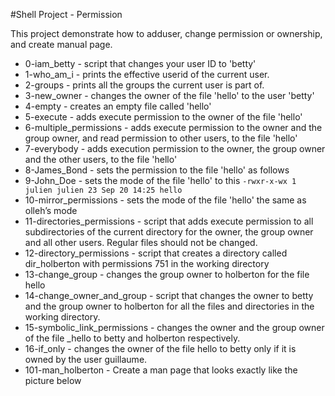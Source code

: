 #Shell Project - Permission

This project demonstrate how to adduser, change permission or ownership, and create manual page.

- 0-iam_betty - script that changes your user ID to 'betty'
- 1-who_am_i - prints the effective userid of the current user.
- 2-groups - prints all the groups the current user is part of.
- 3-new_owner - changes the owner of the file 'hello' to the user 'betty'
- 4-empty - creates an empty file called 'hello'
- 5-execute - adds execute permission to the owner of the file 'hello'
- 6-multiple_permissions - adds execute permission to the owner and the group owner, and read permission to other users, to the file 'hello'
- 7-everybody - adds execution permission to the owner, the group owner and the other users, to the file 'hello'
- 8-James_Bond - sets the permission to the file 'hello' as follows
- 9-John_Doe - sets the mode of the file 'hello' to this
```-rwxr-x-wx 1 julien julien 23 Sep 20 14:25 hello```
- 10-mirror_permissions - sets the mode of the file 'hello' the same as olleh’s mode
- 11-directories_permissions - script that adds execute permission to all subdirectories of the current directory for the owner, the group owner and all other users. Regular files should not be changed.
- 12-directory_permissions - script that creates a directory called dir_holberton with permissions 751 in the working directory
- 13-change_group - changes the group owner to holberton for the file hello
- 14-change_owner_and_group - script that changes the owner to betty and the group owner to holberton for all the files and directories in the working directory.
- 15-symbolic_link_permissions - changes the owner and the group owner of the file _hello to betty and holberton respectively.
- 16-if_only - changes the owner of the file hello to betty only if it is owned by the user guillaume.
- 101-man_holberton - Create a man page that looks exactly like the picture below